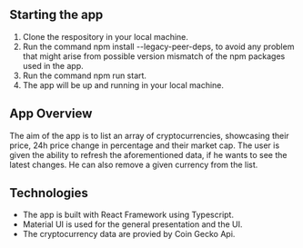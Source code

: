 
## Starting the app
1. Clone the respository in your local machine.
2. Run the command npm install --legacy-peer-deps, to avoid any problem that might arise from possible version mismatch of the npm packages used in the app.
3. Run the command npm run start.
4. The app will be up and running in your local machine.

## App Overview
The aim of the app is to list an array of cryptocurrencies, showcasing their price, 24h price change in percentage and their market cap. The user is given the ability to refresh the aforementioned data, if he wants to see the latest changes. He can also remove a given currency from the list.

## Technologies
- The app is built with React Framework using Typescript.
- Material UI is used for the general presentation and the UI.
- The cryptocurrency data are provied by Coin Gecko Api.
